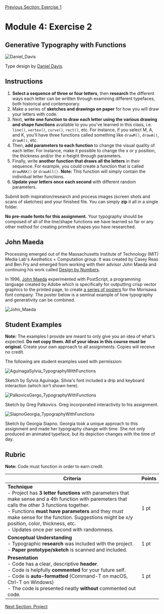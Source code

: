 [Previous Section: Exercise 1](2_EXERCISE.md)

# Module 4: Exercise 2

## Generative Typography with Functions

![Daniel_Davis](images/Daniel_Davis.jpg)

Type design by [Daniel Davis](https://www.danieldavis.com/parametric-typography/).

## Instructions

1. **Select a sequence of three or four letters**, then **research** the different ways each letter can be written through examining different typefaces, both historical and contemporary.
2. Make a series of **sketches and drawings on paper** for how you will draw your letters with code.
3. Next, **write one function to draw each letter using the various drawing and shape functions** available to you you've learned in this class, i.e. `line()`, `vertex()`, `curve()`, `rect()`, etc. For instance, if you select M, A, and K, you'll have three functions called something like `drawM()`, `drawA()`, `drawK()`, etc.
4. Then, **add parameters to each function** to change the visual quality of each letter. For instance, make it possible to change the x or y position, the thickness and/or the x-height through  parameters.
5. Finally, write **another function that draws all the letters** in their sequence. For example, you could create a function that is called `drawMAK()` or `drawAll()`. **Note:** This function will simply contain the individual letter functions.
6. **Update your letters once each second** with different random parameters.

Submit both inspiration/research and process images (screen shots and scans of sketches) and your finished file. You can simply **zip** it all in a single folder.

**No pre-made fonts for this assignment.** Your typography should be composed of all of the line/shape functions we have learned so far or any other method for creating primitive shapes you have researched.

## John Maeda

Processing emerged out of the Massachusetts Institute of Technology (MIT) Media Lab's Aesthetics + Computation group. It was created by Casey Reas and Ben Fry and emerged from working with their advisor John Maeda and continuing his work called [Design by Numbers](https://en.wikipedia.org/wiki/Design_By_Numbers).

In 1996, [John Maeda](https://maedastudio.com/) experimented with PostScript, a programming language created by Adobe which is specifically for outputting crisp vector graphics to the printed page, to create [a series of posters](https://maedastudio.com/morisawa-10-2016/) for the Morisawa font company. The poster below is a seminal example of how typography and generativity can be combined.

![John_Maeda](images/John_Maeda.jpg)

## Student Examples

**Note:** The examples I provide are meant to only give you an idea of what's expected. **Do not copy them. All of your ideas in this course must be original.** Create your own approach to all assignments. Copies will receive no credit.

The following are student examples used with permission:

![AguinagaSylvia_TypographyWithFunctions](images/AguinagaSylvia_TypographyWithFunctions.gif)

Sketch by Sylvia Aguinaga. Silvia's font included a drip and keyboard interaction (which isn't shown here).

![PalkovicsGergo_TypographyWithFunctions](images/PalkovicsGergo_TypographyWithFunctions.gif)

Sketch by Greg Palkovics. Greg incorporated interactivity to his assignment.

![SiapnoGeorgia_TypographyWithFunctions](images/SiapnoGeorgia_TypographyWithFunctions.gif)

Sketch by Georgia Siapno. Georgia took a unique approach to this assignment and made her typography change with time. She not only produced an animated typeface, but its depiction changes with the time of day.

## Rubric

**Note:** Code must function in order to earn credit.

| Criteria                                                     | Points |
| ------------------------------------------------------------ | ------ |
| **Technique**<br />- Project has **3 letter functions** with parameters that make sense and a 4th function with paremeters that calls the other 3 functions together.<br />- Functions **must have parameters** and they must make sense for the function. Suggestions might be x/y position, color, thickness, etc.<br />- Updates once per second with randomness. | 1 pt   |
| **Conceptual Understanding**<br />- Typographic **research** was included with the project.<br />- **Paper prototype/sketch** is scanned and included. | 1 pt   |
| **Presentation**<br />- Code has a clear, descriptive **header**.<br />- Code is helpfully **commented** for your future self.<br />- Code is **auto-formatted** (Command-T on macOS, Ctrl-T on Windows)<br />- The code is presented neatly **without** commented out code. | 1 pt   |

[Next Section: Project](4_PROJECT.md)
